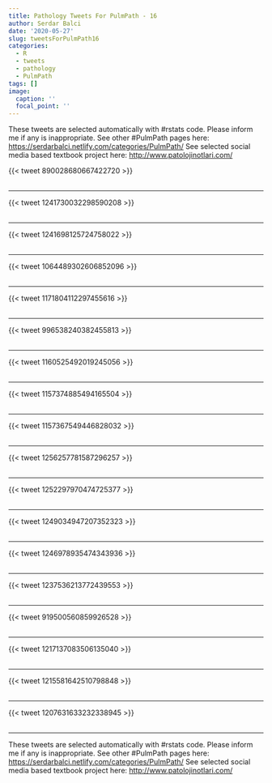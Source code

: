 ```yaml
---
title: Pathology Tweets For PulmPath - 16
author: Serdar Balci
date: '2020-05-27'
slug: tweetsForPulmPath16
categories:
  - R
  - tweets
  - pathology
  - PulmPath
tags: []
image:
  caption: ''
  focal_point: ''
---
```



These tweets are selected automatically with #rstats code. Please inform me if any is inappropriate.
See other #PulmPath pages here: https://serdarbalci.netlify.com/categories/PulmPath/ 
See selected social media based textbook project here: http://www.patolojinotlari.com/

{{< tweet 890028680667422720 >}}
<br>
<br>
<hr>
{{< tweet 1241730032298590208 >}}
<br>
<br>
<hr>
{{< tweet 1241698125724758022 >}}
<br>
<br>
<hr>
{{< tweet 1064489302606852096 >}}
<br>
<br>
<hr>
{{< tweet 1171804112297455616 >}}
<br>
<br>
<hr>
{{< tweet 996538240382455813 >}}
<br>
<br>
<hr>
{{< tweet 1160525492019245056 >}}
<br>
<br>
<hr>
{{< tweet 1157374885494165504 >}}
<br>
<br>
<hr>
{{< tweet 1157367549446828032 >}}
<br>
<br>
<hr>
{{< tweet 1256257781587296257 >}}
<br>
<br>
<hr>
{{< tweet 1252297970474725377 >}}
<br>
<br>
<hr>
{{< tweet 1249034947207352323 >}}
<br>
<br>
<hr>
{{< tweet 1246978935474343936 >}}
<br>
<br>
<hr>
{{< tweet 1237536213772439553 >}}
<br>
<br>
<hr>
{{< tweet 919500560859926528 >}}
<br>
<br>
<hr>
{{< tweet 1217137083506135040 >}}
<br>
<br>
<hr>
{{< tweet 1215581642510798848 >}}
<br>
<br>
<hr>
{{< tweet 1207631633232338945 >}}
<br>
<br>
<hr>


These tweets are selected automatically with #rstats code. Please inform me if any is inappropriate.
See other #PulmPath pages here: https://serdarbalci.netlify.com/categories/PulmPath/ 
See selected social media based textbook project here: http://www.patolojinotlari.com/
